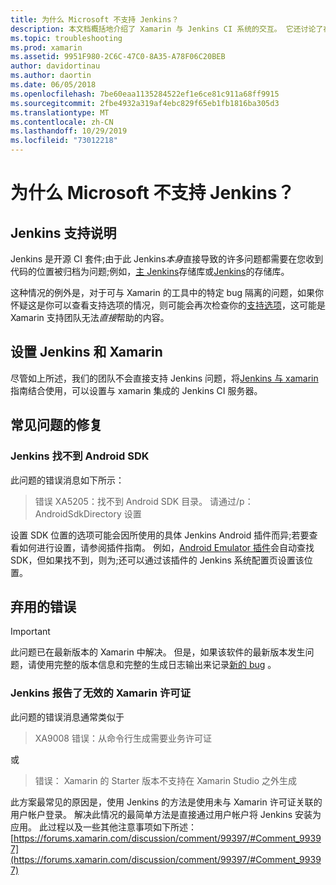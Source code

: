 ```yaml
---
title: 为什么 Microsoft 不支持 Jenkins？
description: 本文档概括地介绍了 Xamarin 与 Jenkins CI 系统的交互。 它还讨论了在使用 Jenkins 时出现的几个常见问题。
ms.topic: troubleshooting
ms.prod: xamarin
ms.assetid: 9951F980-2C6C-47C0-8A35-A78F06C20BEB
author: davidortinau
ms.author: daortin
ms.date: 06/05/2018
ms.openlocfilehash: 7be60eaa1135284522ef1e6ce81c911a68ff9915
ms.sourcegitcommit: 2fbe4932a319af4ebc829f65eb1fb1816ba305d3
ms.translationtype: MT
ms.contentlocale: zh-CN
ms.lasthandoff: 10/29/2019
ms.locfileid: "73012218"
---
```

# <a name="why-isnt-jenkins-supported-by-microsoft"></a>为什么 Microsoft 不支持 Jenkins？

## <a name="jenkins-support-explanation"></a>Jenkins 支持说明

Jenkins 是开源 CI 套件;由于此 Jenkins*本身*直接导致的许多问题都需要在您收到代码的位置被归档为问题;例如，[主 Jenkins](https://github.com/jenkinsci/jenkins)存储库或[Jenkins](https://github.com/stisti/jenkins-app)的存储库。

这种情况的例外是，对于可与 Xamarin 的工具中的特定 bug 隔离的问题，如果你怀疑这是你可以查看支持选项的情况，则可能会再次检查你的[支持选项](~/cross-platform/troubleshooting/support-options.md)，这可能是 Xamarin 支持团队无法*直接*帮助的内容。

## <a name="setup-jenkins-with-xamarin"></a>设置 Jenkins 和 Xamarin

尽管如上所述，我们的团队不会直接支持 Jenkins 问题，将[Jenkins 与 xamarin](~/tools/ci/jenkins-walkthrough.md)指南结合使用，可以设置与 xamarin 集成的 Jenkins CI 服务器。 

## <a name="fixes-for-common-issues"></a>常见问题的修复

### <a name="jenkins-is-unable-to-find-the-android-sdk"></a>Jenkins 找不到 Android SDK

此问题的错误消息如下所示：

> 错误 XA5205：找不到 Android SDK 目录。 请通过/p： AndroidSdkDirectory 设置

设置 SDK 位置的选项可能会因所使用的具体 Jenkins Android 插件而异;若要查看如何进行设置，请参阅插件指南。 例如，[Android Emulator 插件](https://wiki.jenkins-ci.org/display/JENKINS/Android+Emulator+Plugin#AndroidEmulatorPlugin-Systemconfiguration)会自动查找 SDK，但如果找不到，则为;还可以通过该插件的 Jenkins 系统配置页设置该位置。 

## <a name="deprecated-errors"></a>弃用的错误

> [!IMPORTANT]
> 此问题已在最新版本的 Xamarin 中解决。 但是，如果该软件的最新版本发生问题，请使用完整的版本信息和完整的生成日志输出来记录[新的 bug](~/cross-platform/troubleshooting/questions/howto-file-bug.md) 。

### <a name="jenkins-reports-an-invalid-xamarin-license"></a>Jenkins 报告了无效的 Xamarin 许可证
此问题的错误消息通常类似于

> XA9008 错误：从命令行生成需要业务许可证

或

> 错误： Xamarin 的 Starter 版本不支持在 Xamarin Studio 之外生成 

此方案最常见的原因是，使用 Jenkins 的方法是使用未与 Xamarin 许可证关联的用户帐户登录。 解决此情况的最简单方法是直接通过用户帐户将 Jenkins 安装为应用。 此过程以及一些其他注意事项如下所述： [https://forums.xamarin.com/discussion/comment/99397/#Comment_99397](https://forums.xamarin.com/discussion/comment/99397/#Comment_99397)
